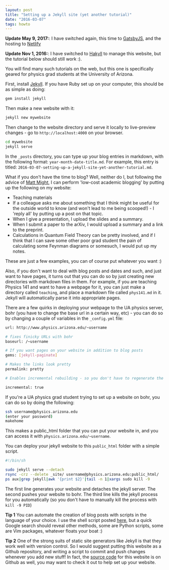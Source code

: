 ```yaml
---
layout: post
title: "Setting up a Jekyll site (yet another tutorial)"
date: "2016-03-07"
tags: howto
---
```


**Update May 9, 2017:**: I have switched again, this time to [GatsbyJS](https://github.com/gatsbyjs/gatsby), and the hosting to [Netlify](https://www.netlify.com)

**Update Nov 1, 2016:**: I have switched to [Hakyll](https://jaspervdj.be/hakyll/) to manage this website, but the tutorial below should still work :).

You will find many such tutorials on the web, but this one is specifically geared for physics grad students at the University of Arizona.

First, install [Jekyll](https://jekyllrb.com). If you have Ruby set up on your
computer, this should be as simple as doing:

```bash
gem install jekyll
```

Then make a new website with it:

```bash
jekyll new mywebsite
```
Then change to the website directory and serve it locally to live-preview changes - go to `http://localhost:4000` on your browser.

```bash
cd mywebsite
jekyll serve
```

In the `_posts` directory, you can type up your blog entries in markdown, with the following format: `year-month-date-title.md`. For example, this entry is titled: `2016-03-07-setting-up-a-jekyll-site-yet-another-tutorial.md`.

What if you don't have the time to blog? Well, neither do I, but following the advice of [Matt Might](http://matt.might.net/articles/how-to-blog-as-an-academic/), I can perform 'low-cost academic blogging' by putting up the following on my website:

* Teaching materials
* If a colleague asks me about something that I think might be useful for the outside world to know (and won't lead to me being scooped!) - I 'reply all' by putting up a post on that topic.
* When I give a presentation, I upload the slides and a summary.
* When I submit a paper to the arXiv, I would upload a summary and a link to the preprint.
* Calculations in Quantum Field Theory can be pretty involved, and if I think that I can save some other poor grad student the pain of calculating some Feynman diagrams or somesuch, I would put up my notes.

These are just a few examples, you can of course put whatever you want :)

Also, if you don't want to deal with blog posts and dates and such, and just want to have pages, it turns out that you can do so by just creating new directories with markdown files in them. For example, if you are teaching Physics 141 and want to have a webpage for it, you can just make a directory called `teaching`, and place a markdown file called `phys141.md` in it. Jekyll will automatically parse it into appropriate pages.

There are a few quirks in deploying your webpage to the UA physics server, bohr (you have to change the base url in a certain way, etc) - you can do so by changing a couple of variables in the `_config.yml` file:

```bash
url: http://www.physics.arizona.edu/~username

# fixes finicky URLs with bohr
baseurl: /~username

# If you want pages on your website in addition to blog posts
gems: [jekyll-paginate]

# Makes the links look pretty
permalink: pretty

# Enables incremental rebuilding - so you don't have to regenerate the # whole site when you just add a single post (significantly speeds things up)

incremental: true
```

If you're a UA physics grad student trying to set up a website on bohr, you can do so by doing the following:

```bash
ssh username@physics.arizona.edu
(enter your password)
makehome
```

This makes a public_html folder that you can put your website in, and you can access it with `physics.arizona.edu/~username`.

You can deploy your jekyll website to this `public_html` folder  with a simple script.

```bash
#!/bin/sh

sudo jekyll serve --detach
rsync -crz --delete _site/ username@physics.arizona.edu:public_html/
ps aux|grep jekyll|awk '{print $2}'|tail -n 1|xargs sudo kill -9

``` 

The first line generates your website and detaches the jekyll server. The second pushes your website to bohr. The third line kills the jekyll process for you automatically (so you don't have to manually kill the process with `kill -9 PID`)

**Tip 1** You can automate the creation of blog posts with scripts in the language of your choice. I use the shell script posted [here](http://nateeagle.com/2011/09/21/easier-post-creation-for-jekyll-with-bash/), but a quick Google search should reveal other methods, some are Python scripts, some are Vim packages, whatever floats your boat :)

**Tip 2** One of the strong suits of static site generators like Jekyll is that they work well with version control. So I would suggest putting this website as a Github repository, and writing a script to commit and push changes whenever you add new stuff! In fact, the [source code](https://github.com/adarshp/website) for this website is on Github as well, you may want to check it out to help set up your website.

